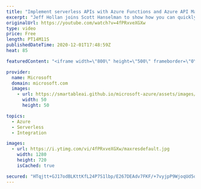 ```yaml
---
title: "Implement serverless APIs with Azure Functions and Azure API Management | Azure Friday"
excerpt: "Jeff Hollan joins Scott Hanselman to show how you can quickly deploy and manage your Serverless API's using OpenAPI and API Management.  0:00 – Overview 0:40 – OpenAPI definition (fka Swagger) 2:15 – Using API Management to build an OpenAPI definition 3:48 – Reviewing the generated OpenAPI definition"
originalUrl: https://youtube.com/watch?v=4fPRxveXGXw
type: video
price: Free
length: PT14M11S
publishedDateTime: 2020-12-01T17:48:59Z
heat: 85

featuredContent: "<iframe width=\"800\" height=\"500\" frameborder=\"0\" src=\"https://www.youtube.com/embed/4fPRxveXGXw\" allow=\"accelerometer; autoplay; encrypted-media; gyroscope; picture-in-picture\" allowfullscreen></iframe>"

provider:
  name: Microsoft
  domain: microsoft.com
  images:
    - url: https://smartableai.github.io/microsoft-azure/assets/images/organizations/microsoft.com-50x50.jpg
      width: 50
      height: 50

topics:
  - Azure
  - Serverless
  - Integration

images:
  - url: https://i.ytimg.com/vi/4fPRxveXGXw/maxresdefault.jpg
    width: 1280
    height: 720
    isCached: true

secured: "HTqjtt+GJ17odBLKttKfL24P7S1lbp/E267DEAdv7FKF/+7vyjpP9WjoqUd5qrM3h8uxICi5YPMKI2rDSEin03LaNt7bJWmWxy4gi63D/HSWeHdRJ3VNEIZ+g4A/Wbs1ffjmhMlWSlEBY6ZeXBBiG6hgzF+zDq4xMHLzoFLE8tfAcokSlfL1LmmSdjurPH90doT0Cff9vA8Sdbrvy0mhhu2kKbM49z/LUU9mxMfh9LYWwd4JQxrZA5Zze+G2YvQOxXDx/5sJjwPqMPh/4l+I8wBoRallc9AWYSHFEr1AdOLj9S5VmhGx6jEsk//U3I8KpZ9kUl9qeGu+Pk8B6QI2cfTvZDtwNu3J08qdGBRqyNpFLDozC1sGxS1u+exqmY4/bitUL10UGxcqf7b4LsI4Twmd31mlwP9YW2CdIP6hbFM=;9QzGdtKxapDGcqCxvm2w1g=="
---
```


